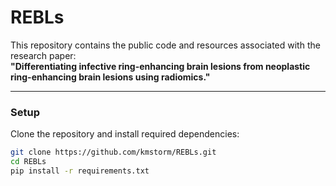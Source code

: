 # REBLs

This repository contains the public code and resources associated with the research paper:  
**"Differentiating infective ring-enhancing brain lesions from neoplastic ring-enhancing brain lesions using radiomics."**

---
### Setup

Clone the repository and install required dependencies:

```bash
git clone https://github.com/kmstorm/REBLs.git
cd REBLs
pip install -r requirements.txt

